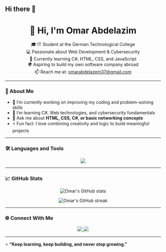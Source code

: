 ## Hi there 👋

<h1 align="center">👋 Hi, I'm Omar Abdelazim</h1>

<p align="center">
🎓 IT Student at the German Technological College<br>
💻 Passionate about Web Development & Cybersecurity<br>
🚀 Currently learning C#, HTML, CSS, and JavaScript<br>
🌍 Aspiring to build my own software company abroad<br>
📫 Reach me at: <a href="mailto:omarabdelazem37@gmail.com">omarabdelazem37@gmail.com</a>
</p>

---

### 🧠 About Me
- 🔭 I’m currently working on improving my coding and problem-solving skills  
- 🌱 I’m learning C#, Web technologies, and cybersecurity fundamentals  
- 💬 Ask me about **HTML, CSS, C#, or basic networking concepts**  
- ⚡ Fun fact: I love combining creativity and logic to build meaningful projects

---

### 🛠️ Languages and Tools
<p align="center">
  <img src="https://skillicons.dev/icons?i=html,css,js,cs,git,github,figma,photoshop,linux" />
</p>

---

### 📈 GitHub Stats
<p align="center">
  <img src="https://github-readme-stats.vercel.app/api?username=omarabdelazem37&show_icons=true&theme=tokyonight" alt="Omar's GitHub stats" />
</p>

<p align="center">
  <img src="https://github-readme-streak-stats.herokuapp.com/?user=omarabdelazem37&theme=tokyonight" alt="Omar's GitHub streak" />
</p>

---

### 🌐 Connect With Me
<p align="center">
  <a href="https://www.linkedin.com/in/omar-lotfi-422578380" target="_blank">
    <img src="https://img.shields.io/badge/LinkedIn-Omar%20Abdelazim-blue?style=flat-square&logo=linkedin" />
  </a>
  <a href="mailto:omarabdelazem37@gmail.com" target="_blank">
    <img src="https://img.shields.io/badge/Email-omarabdelazem37%40gmail.com-red?style=flat-square&logo=gmail" />
  </a>
</p>

---

⭐ **“Keep learning, keep building, and never stop growing.”**

